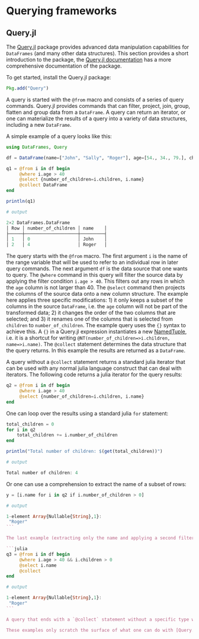 # Querying frameworks

## Query.jl

The [Query.jl](https://github.com/davidanthoff/Query.jl) package provides advanced data manipulation capabilities for `DataFrames` (and many other data structures). This section provides a short introduction to the package, the [Query.jl documentation](http://www.david-anthoff.com/Query.jl/stable/) has a more comprehensive documentation of the package.

To get started, install the Query.jl package:

```julia
Pkg.add("Query")
```

A query is started with the `@from` macro and consists of a series of query commands. Query.jl provides commands that can filter, project, join, group, flatten and group data from a `DataFrame`. A query can return an iterator, or one can materialize the results of a query into a variety of data structures, including a new `DataFrame`.

A simple example of a query looks like this:

```julia
using DataFrames, Query

df = DataFrame(name=["John", "Sally", "Roger"], age=[54., 34., 79.], children=[0, 2, 4])

q1 = @from i in df begin
     @where i.age > 40
     @select {number_of_children=i.children, i.name}
     @collect DataFrame
end

println(q1)

# output

2×2 DataFrames.DataFrame
│ Row │ number_of_children │ name    │
├─────┼────────────────────┼─────────┤
│ 1   │ 0                  │ John    │
│ 2   │ 4                  │ Roger   │
```

The query starts with the ``@from`` macro. The first argument ``i`` is the name of the range variable that will be used to refer to an individual row in later query commands. The next argument ``df`` is the data source that one wants to query. The `@where` command in this query will filter the source data by applying the filter condition `i.age > 40`. This filters out any rows in which the `age` column is not larger than 40. The `@select` command then projects the columns of the source data onto a new column structure. The example here applies three specific modifications: 1) it only keeps a subset of the columns in the source `DataFrame`, i.e. the `age` column will not be part of the transformed data; 2) it changes the order of the two columns that are selected; and 3) it renames one of the columns that is selected from `children` to `number_of_children`. The example query uses the ``{}`` syntax to achieve this. A ``{}`` in a Query.jl expression instantiates a new [NamedTuple](https://github.com/blackrock/NamedTuples.jl), i.e. it is a shortcut for writing ``@NT(number_of_children=>i.children, name=>i.name)``. The `@collect` statement determines the data structure that the query returns. In this example the results are returned as a `DataFrame`.

A query without a `@collect` statement returns a standard julia iterator that can be used with any normal julia language construct that can deal with iterators. The following code returns a julia iterator for the query results:

```julia
q2 = @from i in df begin
     @where i.age > 40
     @select {number_of_children=i.children, i.name}
end
````

One can loop over the results using a standard julia `for` statement:

```julia
total_children = 0
for i in q2
    total_children += i.number_of_children
end

println("Total number of children: $(get(total_children))")

# output

Total number of children: 4
```

Or one can use a comprehension to extract the name of a subset of rows:

````julia
y = [i.name for i in q2 if i.number_of_children > 0]

# output

1-element Array{Nullable{String},1}:
 "Roger"
```

The last example (extracting only the name and applying a second filter) could of course be completely expressed as a query expression:

```julia
q3 = @from i in df begin
     @where i.age > 40 && i.children > 0
     @select i.name
     @collect
end

# output

1-element Array{Nullable{String},1}:
 "Roger"
```

A query that ends with a `@collect` statement without a specific type will materialize the query results into an array. Note also the difference in the `@select` statement: The previous queries all used the `{}` syntax in the `@select` statement to project results into a tabular format. The last query instead just selects a single value from each row in the `@select` statement.

These examples only scratch the surface of what one can do with [Query.jl](https://github.com/davidanthoff/Query.jl), and the interested reader is referred to the [Query.jl documentation](http://www.david-anthoff.com/Query.jl/stable/) for more information.

